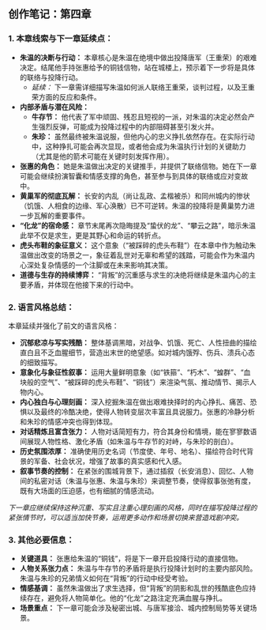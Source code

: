 ## 创作笔记：第四章

### 1. 本章线索与下一章延续点：

*   **朱温的决断与行动：** 本章核心是朱温在绝境中做出投降唐军（王重荣）的艰难决定。结尾他手持张惠给予的铜钱信物，站在城楼上，预示着下一步将是具体的联络与投降行动。
    *   *延续：* 下一章需详细描写朱温如何派人联络王重荣，谈判过程，以及王重荣方面的反应和条件。
*   **内部矛盾与潜在风险：**
    *   **牛存节：** 他代表了军中顽固、残忍且短视的一派，对朱温的决定必然会产生强烈反弹，可能成为投降过程中的内部阻碍甚至引发火并。
    *   **朱珍：** 虽然最终被朱温说服，但他内心的忠义挣扎依然存在。在实际行动中，这种挣扎可能会再次显现，或者他会成为朱温执行计划的关键助力（尤其是他的箭术可能在关键时刻发挥作用）。
*   **张惠的角色：** 她是朱温做出决定的关键推手，并提供了联络信物。她在下一章可能会继续扮演智囊和情感支撑的角色，甚至参与到具体的联络或应对变故中。
*   **黄巢军的彻底瓦解：** 长安的内乱（尚让乱政、孟楷被杀）和同州城内的惨状（饥饿、人相食的边缘、军心涣散）已不可逆转。朱温的投降将是黄巢势力进一步瓦解的重要事件。
*   **“化龙”的宿命感：** 章节末尾再次隐晦提及“蛰伏的龙”、“攀云之路”，暗示朱温此举不仅是求生，更是其野心和命运的转折点。
*   **虎头布鞋的象征意义：** 这个意象（“被踩碎的虎头布鞋”）在本章中作为触动朱温做出改变的场景之一，象征着乱世对无辜和希望的践踏，可能会作为朱温内心深处复杂情感的一个注脚或在未来影响其决策。
*   **道德与生存的持续博弈：** “背叛”的沉重感与求生的决绝将继续是朱温内心的主要矛盾，并体现在他接下来的行动中。

### 2. 语言风格总结：

本章延续并强化了前文的语言风格：

*   **沉郁悲凉与写实残酷：** 整体基调黑暗，对战争、饥饿、死亡、人性扭曲的描绘直白且不乏血腥细节，营造出末世的绝望感。如对城内饿殍、伤兵、溃兵心态的细致描写。
*   **意象化与象征性叙事：** 运用大量鲜明意象（如“铁箍”、“朽木”、“蝗群”、“血块般的空气”、“被踩碎的虎头布鞋”、“铜钱”）来渲染气氛、推动情节、揭示人物内心。
*   **内心独白与心理刻画：** 深入挖掘朱温在做出艰难抉择时的内心挣扎、痛苦、恐惧以及最终的冷酷决绝，使得人物转变层次丰富且具说服力。张惠的冷静分析和朱珍的情感冲突也得到体现。
*   **对话精炼且富含张力：** 人物对话简短有力，符合其身份和情境，能在寥寥数语间展现人物性格、激化矛盾（如朱温与牛存节的对峙，与朱珍的剖白）。
*   **历史氛围浓厚：** 准确使用历史名词（节度使、年号、地名）、描绘符合时代背景的军备、社会状况，增强了故事的真实感和代入感。
*   **叙事节奏的控制：** 在紧张的围城背景下，通过插叙（长安消息）、回忆、人物间的私密对话（朱温与张惠、朱温与朱珍）来调整节奏，使得叙事张弛有度，既有大场面的压迫感，也有细腻的情感流动。

*下一章应继续保持这种沉重、写实且注重心理刻画的风格，同时在描写投降过程的紧张情节时，可以适当加快节奏，运用更多动作和场景切换来营造戏剧冲突。*

### 3. 其他必要信息：

*   **关键道具：** 张惠给朱温的“铜钱”，将是下一章开启投降行动的直接信物。
*   **人物关系张力点：** 朱温与牛存节的矛盾将是执行投降计划时的主要内部风险。朱温与朱珍的兄弟情义如何在“背叛”的行动中经受考验。
*   **情感基调：** 虽然朱温做出了求生选择，但“背叛”的阴影和乱世的残酷底色应持续存在，避免将人物简单化。他的“化龙”之路注定充满血腥与挣扎。
*   **场景重点：** 下一章可能会涉及秘密出城、与唐军接洽、城内控制局势等关键场景。